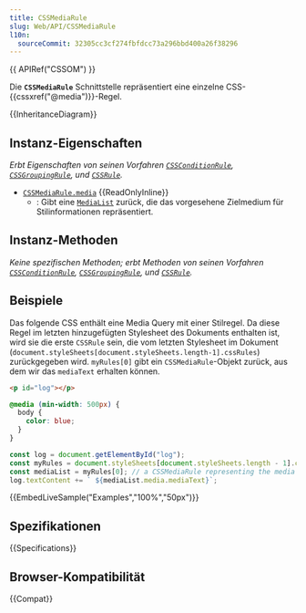 ```yaml
---
title: CSSMediaRule
slug: Web/API/CSSMediaRule
l10n:
  sourceCommit: 32305cc3cf274fbfdcc73a296bbd400a26f38296
---
```


{{ APIRef("CSSOM") }}

Die **`CSSMediaRule`** Schnittstelle repräsentiert eine einzelne CSS-{{cssxref("@media")}}-Regel.

{{InheritanceDiagram}}

## Instanz-Eigenschaften

_Erbt Eigenschaften von seinen Vorfahren [`CSSConditionRule`](/de/docs/Web/API/CSSConditionRule), [`CSSGroupingRule`](/de/docs/Web/API/CSSGroupingRule), und [`CSSRule`](/de/docs/Web/API/CSSRule)._

- [`CSSMediaRule.media`](/de/docs/Web/API/CSSMediaRule/media) {{ReadOnlyInline}}
  - : Gibt eine [`MediaList`](/de/docs/Web/API/MediaList) zurück, die das vorgesehene Zielmedium für Stilinformationen repräsentiert.

## Instanz-Methoden

_Keine spezifischen Methoden; erbt Methoden von seinen Vorfahren [`CSSConditionRule`](/de/docs/Web/API/CSSConditionRule), [`CSSGroupingRule`](/de/docs/Web/API/CSSGroupingRule), und [`CSSRule`](/de/docs/Web/API/CSSRule)._

## Beispiele

Das folgende CSS enthält eine Media Query mit einer Stilregel.
Da diese Regel im letzten hinzugefügten Stylesheet des Dokuments enthalten ist, wird sie die erste `CSSRule` sein, die vom letzten Stylesheet im Dokument (`document.styleSheets[document.styleSheets.length-1].cssRules`) zurückgegeben wird.
`myRules[0]` gibt ein `CSSMediaRule`-Objekt zurück, aus dem wir das `mediaText` erhalten können.

```html
<p id="log"></p>
```

```css
@media (min-width: 500px) {
  body {
    color: blue;
  }
}
```

```js
const log = document.getElementById("log");
const myRules = document.styleSheets[document.styleSheets.length - 1].cssRules;
const mediaList = myRules[0]; // a CSSMediaRule representing the media query.
log.textContent += ` ${mediaList.media.mediaText}`;
```

{{EmbedLiveSample("Examples","100%","50px")}}

## Spezifikationen

{{Specifications}}

## Browser-Kompatibilität

{{Compat}}
